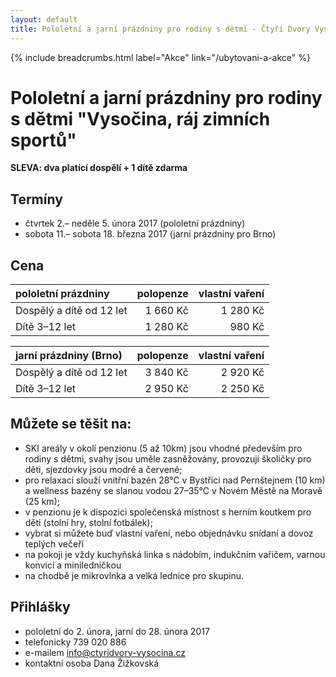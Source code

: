 ```yaml
---
layout: default
title: Pololetní a jarní prázdniny pro rodiny s dětmi - Čtyři Dvory Vysočina
---
```


{% include breadcrumbs.html label="Akce" link="/ubytovani-a-akce" %}

# Pololetní a jarní prázdniny pro rodiny s dětmi "Vysočina, ráj zimních sportů"

**SLEVA: dva platící dospělí + 1 dítě zdarma**

## Termíny

- čtvrtek 2.– neděle 5. února 2017 (pololetní prázdniny)
- sobota 11.– sobota 18. března 2017 (jarní prázdniny pro Brno)

## Cena

| pololetní prázdniny      | polopenze | vlastní vaření |
|:-------------------------|----------:|---------------:|
| Dospělý a dítě od 12 let |  1 660 Kč |       1 280 Kč |
| Dítě 3–12 let            |  1 280 Kč |         980 Kč |

| jarní prázdniny (Brno)   | polopenze | vlastní vaření |
|:-------------------------|----------:|---------------:|
| Dospělý a dítě od 12 let |  3 840 Kč |       2 920 Kč |
| Dítě 3–12 let            |  2 950 Kč |       2 250 Kč |
 
## Můžete se těšit na:

- SKI areály v okolí penzionu (5 až 10km) jsou vhodné především pro rodiny s dětmi, svahy jsou uměle zasněžovány, provozují školičky pro děti, sjezdovky jsou modré a červené;
- pro relaxaci slouží vnitřní bazén 28°C v Bystřici nad Pernštejnem (10 km) a wellness bazény se slanou vodou 27–35°C v Novém Městě na Moravě (25 km);
- v penzionu je k dispozici společenská místnost s herním koutkem pro děti (stolní hry, stolní fotbálek);
- vybrat si můžete buď vlastní vaření, nebo objednávku snídaní a dovoz teplých večeří
- na pokoji je vždy kuchyňská linka s nádobím, indukčním vařičem, varnou konvicí a miniledničkou
- na chodbě je mikrovlnka a velká lednice pro skupinu.  

## Přihlášky

- pololetní do 2. února, jarní do 28. února 2017
- telefonicky 739 020 886
- e-mailem info@ctyridvory-vysocina.cz 
- kontaktní osoba Dana Žižkovská
